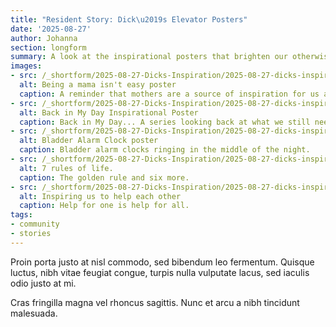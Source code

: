 ```yaml
---
title: "Resident Story: Dick\u2019s Elevator Posters"
date: '2025-08-27'
author: Johanna
section: longform
summary: A look at the inspirational posters that brighten our otherwise humdrum elevator.
images:
- src: /_shortform/2025-08-27-Dicks-Inspiration/2025-08-27-dicks-inspiration01.png
  alt: Being a mama isn't easy poster
  caption: A reminder that mothers are a source of inspiration for us all, and it comes at a great price.
- src: /_shortform/2025-08-27-Dicks-Inspiration/2025-08-27-dicks-inspiration02.png
  alt: Back in My Day Inspirational Poster
  caption: Back in My Day... A series looking back at what we still need today.
- src: /_shortform/2025-08-27-Dicks-Inspiration/2025-08-27-dicks-inspiration03.jpg
  alt: Bladder Alarm Clock poster
  caption: Bladder alarm clocks ringing in the middle of the night.
- src: /_shortform/2025-08-27-Dicks-Inspiration/2025-08-27-dicks-inspiration04.jpg
  alt: 7 rules of life.
  caption: The golden rule and six more.
- src: /_shortform/2025-08-27-Dicks-Inspiration/2025-08-27-dicks-inspiration05.jpg
  alt: Inspiring us to help each other
  caption: Help for one is help for all.
tags:
- community
- stories
---
```


Proin porta justo at nisl commodo, sed bibendum leo fermentum. Quisque luctus, nibh vitae feugiat congue, turpis nulla vulputate lacus, sed iaculis odio justo at mi.
        
Cras fringilla magna vel rhoncus sagittis. Nunc et arcu a nibh tincidunt malesuada.
